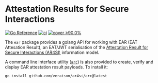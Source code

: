 # Attestation Results for Secure Interactions
[![Go Reference](https://pkg.go.dev/badge/github.com/veraison/ar4si.svg)](https://pkg.go.dev/github.com/veraison/ar4si)
[![ci](https://github.com/veraison/ar4si/actions/workflows/ci.yml/badge.svg?branch=main)](https://github.com/veraison/ar4si/actions/workflows/ci.yml)
[![cover ≥90.0%](https://github.com/veraison/ar4si/actions/workflows/ci-go-cover.yml/badge.svg?branch=main)](https://github.com/veraison/ar4si/actions/workflows/ci-go-cover.yml)

The `ear` package provides a golang API for working with EAR (EAT Attesation Result), an EAT/JWT serialisation of the [Attestation Result for Secure Interactions (AR4SI)](https://datatracker.ietf.org/doc/draft-ietf-rats-ar4si/) information model.

A command line interface utility ([`arc`](arc/README.md)) is also provided to create, verify and display EAR attestation result payloads. To install it:

```sh
go install github.com/veraison/ar4si/arc@latest
```
